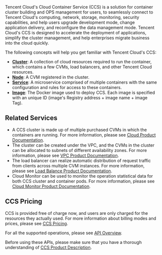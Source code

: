 Tencent Cloud's Cloud Container Service (CCS) is a solution for container cluster building and OPS management for users, to seamlessly connect to Tencent Cloud's computing, network, storage, monitoring, security capabilities, and help users upgrade development mode, change application delivery, and reconfigure the data management mode. Tencent Cloud's CCS is designed to accelerate the deployment of applications, simplify the cluster management, and help enterprises migrate business into the cloud quickly.

The following concepts will help you get familiar with Tencent Cloud's CCS:

- **[Cluster](https://cloud.tencent.com/doc/product/457/6779)**: A collection of cloud resources required to run the container, which contains a few CVMs, load balancers, and other Tencent Cloud resources.
- **[Node](https://cloud.tencent.com/doc/product/457/6995)**: A CVM registered in the cluster.
- **[Service](https://cloud.tencent.com/doc/product/457/6780)**: A microservice comprised of multiple containers with the same configuration and rules for access to these containers.
- **[Image](https://cloud.tencent.com/doc/product/457/6781)**: The Docker image used to deploy CCS. Each image is specified with an unique ID (image's Registry address + image name + image Tag).

## Related Services

- A CCS cluster is made up of multiple purchased CVMs in which the containers are running. For more information, please see [Cloud Product Documentation](https://cloud.tencent.com/doc/product/213).
- The cluster can be created under the VPC, and the CVMs in the cluster can be allocated to subnets of different availability zones. For more information, please see [VPC Product Documentation](https://cloud.tencent.com/doc/product/215).
- The load balancer can realize automatic distribution of request traffic from clients across multiple CVM instances. For more information, please see [Load Balance Product Documentation](https://cloud.tencent.com/doc/product/214).
- Cloud Monitor can be used to monitor the operation statistical data for both CCS cluster and container pods. For more information, please see [Cloud Monitor Product Documentation](https://cloud.tencent.com/doc/product/248).

## CCS Pricing

CCS is provided free of charge now, and users are only charged for the resources they actually used. For more information about billing modes and prices, please see [CCS Pricing](https://cloud.tencent.com/doc/product/457/6770).

For all the supported operations, please see [API Overview](/doc/api/431/5852).

Before using these APIs, please make sure that you have a thorough understanding of [CCS Product Description](https://cloud.tencent.com/doc/product/457).









